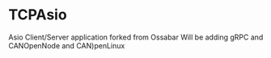 # TCPAsio
Asio Client/Server application 
forked from Ossabar
Will be adding gRPC and CANOpenNode and CAN)penLinux
